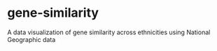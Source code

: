 # gene-similarity
A data visualization of gene similarity across ethnicities using National Geographic data
